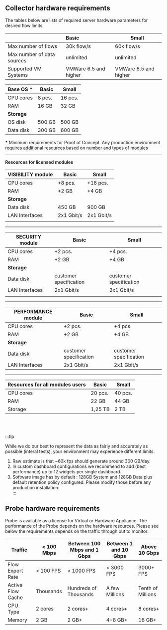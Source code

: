 ## Collector hardware requirements

The tables below are lists of required server hardware parameters for desired flow limits.



|                             | Basic                 | Small                 |
| --------------------------- | :-------------------- | --------------------- |
| Max number of flows         | 30k flow/s            | 60k flow/s            |
| Max number of data  sources | unlimited             | unlimited             |
| Supported VM Systems        | VMWare 6.5 and higher | VMWare 6.5 and higher |



| Base OS **\*** | Basic  | Small   |
| -------------- | ------ | ------- |
| CPU cores      | 8 pcs. | 16 pcs. |
| RAM            | 16 GB  | 32 GB   |
| **Storage**    |        |         |
| OS disk        | 500 GB | 500 GB  |
| Data disk      | 300 GB | 600 GB  |

**\*** Minimum requirements for Proof of Concept. Any production environment requires additional resources based on number and types of modules 

---

**Resources for licensed modules**  



| VISIBILITY  module | Basic      | Small      |
| ------------------ | ---------- | ---------- |
| CPU cores          | +8 pcs.    | +16 pcs.   |
| RAM                | +2 GB      | +4 GB      |
| **Storage**        |            |            |
| Data disk          | 450 GB     | 900 GB     |
| LAN Interfaces     | 2x1 Gbit/s | 2x1 Gbit/s |
|                    |            |            |

---

| SECURITY module | Basic                  | Small                  |
| --------------- | ---------------------- | ---------------------- |
| CPU cores       | +2 pcs.                | +4 pcs.                |
| RAM             | +2 GB                  | +4 GB                  |
| **Storage**     |                        |                        |
| Data disk       | customer specification | customer specification |
| LAN Interfaces  | 2x1 Gbit/s             | 2x1 Gbit/s             |
|                 |                        |                        |

---

| PERFORMANCE module | Basic                  | Small                  |
| ------------------ | ---------------------- | ---------------------- |
| CPU cores          | +2 pcs.                | +4 pcs.                |
| RAM                | +2 GB                  | +4 GB                  |
| **Storage**        |                        |                        |
| Data disk          | customer specification | customer specification |
| LAN Interfaces     | 2x1 Gbit/s             | 2x1 Gbit/s             |

---

| Resources for all modules users | Basic   | Small   |
| ------------------------------- | ------- | ------- |
| CPU cores                       | 20 pcs. | 40 pcs. |
| RAM                             | 22 GB   | 44 GB   |
| Storage                         | 1,25 TB | 2 TB    |

<br />

<br />

:::tip


While we do our best to represent the data as fairly and accurately as possible (interal tests), your environment may experience different limits.

1. Raw estimate is that ~60k fps should generate around 300 GB/day.
2. In custom dashboard configurations we recommend to add (best performance) up to 12 widgets per single dashboard.
3. Software image has by default : 128GB System and 128GB Data plus default retention policy configured. Please modify those before any production installation. 					
:::

## Probe hardware requirements 

Probe is available as a license for Virtual or Hardware Appliance. The performance of the Probe depends on the hardware resources. Please see below the requirements depends on the traffic through out to monitor: 

| Traffic           | < 100 Mbps | Between 100 Mbps and 1 Gbps | Between 1 and 10 Gbps | Above 10 Gbps     |
| ----------------- | ---------- | --------------------------- | --------------------- | ----------------- |
| Flow Export Rate  | < 100 FPS  | < 1000 FPS                  | < 3000 FPS            | 3000+ FPS         |
| Active Flow Cache | Thousands  | Hundreds of Thousands       | A few Millions        | Tenth of Millions |
| CPU Type          | 2 cores    | 2 cores+                    | 4 cores+              | 8 cores+          |
| Memory            | 2 GB       | 2 GB+                       | 4-8 GB+               | 16 GB+            |
